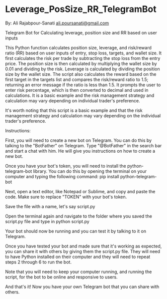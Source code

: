 # Leverage_PosSize_RR_TelegramBot

By: Ali Rajabpour-Sanati ali.poursanati@gmail.com


Telegram Bot for Calculating leverage, position size and RR based on user inputs


This Python function calculates position size, leverage, and risk/reward ratio (RR) based on user inputs of entry, stop loss, targets, and wallet size. It first calculates the risk per trade by subtracting the stop loss from the entry price. The position size is then calculated by multiplying the wallet size by 0.01 and dividing by the risk. Leverage is calculated by dividing the position size by the wallet size. The script also calculates the reward based on the first target in the targets list and compares the risk/reward ratio to 1.5; returning an error message if the ratio is less than 1.5. It prompts the user to enter risk percentage, which is then converted to decimal and used in calculations. It is a basic example and the risk management strategy and calculation may vary depending on individual trader's preference.

It's worth noting that this script is a basic example and that the risk management strategy and calculation may vary depending on the individual trader's preference.


Instructions:

First, you will need to create a new bot on Telegram. You can do this by talking to the "BotFather" on Telegram. Type "@BotFather" in the search bar and start a chat with him. He will give you instructions on how to create a new bot.

Once you have your bot's token, you will need to install the python-telegram-bot library. You can do this by opening the terminal on your computer and typing the following command: pip install python-telegram-bot

Next, open a text editor, like Notepad or Sublime, and copy and paste the code. Make sure to replace "TOKEN" with your bot's token.

Save the file with a name, let's say script.py

Open the terminal again and navigate to the folder where you saved the script.py file and type in python script.py

Your bot should now be running and you can test it by talking to it on Telegram.

Once you have tested your bot and made sure that it's working as expected, you can share it with others by giving them the script.py file. They will need to have Python installed on their computer and they will need to repeat steps 2 through 6 to run the bot.

Note that you will need to keep your computer running, and running the script, for the bot to be online and responsive to users.

And that's it! Now you have your own Telegram bot that you can share with others.
